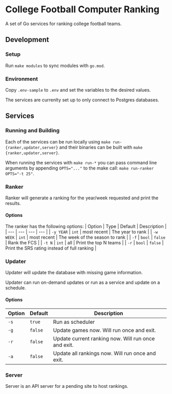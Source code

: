 # College Football Computer Ranking
A set of Go services for ranking college football teams.

## Development
### Setup
Run `make modules` to sync modules with `go.mod`.

### Environment
Copy `.env-sample` to `.env` and set the variables to the desired values.

The services are currenlty set up to only connect to Postgres databases.

## Services
### Running and Building
Each of the services can be run locally using `make run-{ranker,updater,server}` and their
binaries can be built with `make {ranker,updater,server}`.

When running the services with `make run-*` you can pass command line arguments by appending
`OPTS="..."` to the make call: `make run-ranker OPTS="-t 25"`.

### Ranker
Ranker will generate a ranking for the year/week requested and print the results.

#### Options
The ranker has the following options:
| Option | Type | Default | Description |
| --- | --- | --- | --- |
| `-y YEAR` | `int` | most recent | The year to rank |
| `-w WEEK` | `int` | most recent | The week of the season to rank |
| `-f` | `bool` | `false` | Rank the FCS |
| `-t N` | `int` | all | Print the top N teams |
| `-r` | `bool` | `false` | Print the SRS rating instead of full ranking |

### Updater
Updater will update the database with missing game information.

Updater can run on-demand updates or run as a service and update on a schedule.

#### Options
| Option | Default | Description |
| --- | --- | --- |
| `-s` | `true` | Run as scheduler |
| `-g` | `false` | Update games now. Will run once and exit. |
| `-r` | `false` | Update current ranking now. Will run once and exit. |
| `-a` | `false` | Update all rankings now. Will run once and exit. |

### Server
Server is an API server for a pending site to host rankings.
